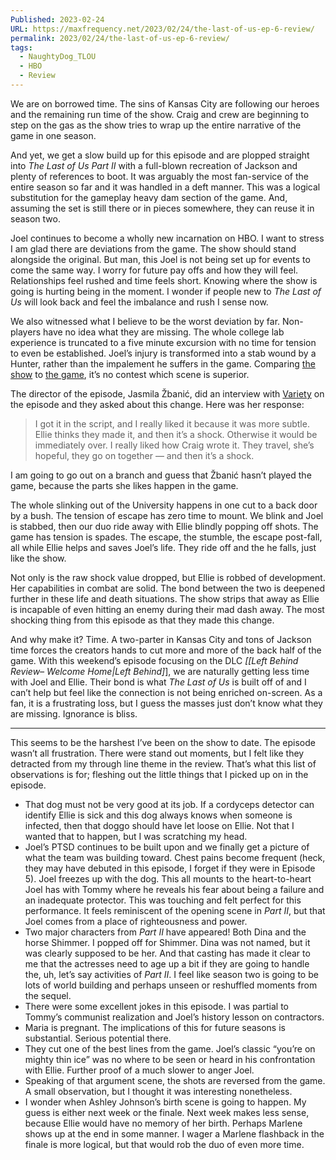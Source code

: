 ```yaml
---
Published: 2023-02-24
URL: https://maxfrequency.net/2023/02/24/the-last-of-us-ep-6-review/
permalink: 2023/02/24/the-last-of-us-ep-6-review/
tags:
  - NaughtyDog_TLOU
  - HBO
  - Review
---
```

We are on borrowed time. The sins of Kansas City are following our heroes and the remaining run time of the show. Craig and crew are beginning to step on the gas as the show tries to wrap up the entire narrative of the game in one season.

And yet, we get a slow build up for this episode and are plopped straight into *The Last of Us Part II* with a full-blown recreation of Jackson and plenty of references to boot. It was arguably the most fan-service of the entire season so far and it was handled in a deft manner. This was a logical substitution for the gameplay heavy dam section of the game. And, assuming the set is still there or in pieces somewhere, they can reuse it in season two.

Joel continues to become a wholly new incarnation on HBO. I want to stress I am glad there are deviations from the game. The show should stand alongside the original. But man, this Joel is not being set up for events to come the same way. I worry for future pay offs and how they will feel. Relationships feel rushed and time feels short. Knowing where the show is going is hurting being in the moment. I wonder if people new to *The Last of Us* will look back and feel the imbalance and rush I sense now. 

We also witnessed what I believe to be the worst deviation by far. Non-players have no idea what they are missing. The whole college lab experience is truncated to a five minute excursion with no time for tension to even be established. Joel’s injury is transformed into a stab wound by a Hunter, rather than the impalement he suffers in the game. Comparing [the show](https://youtu.be/Xw8JvcubRsA) to [the game](https://youtube.com/watch?v=xjo7A2b1aJY&t=4), it’s no contest which scene is superior.

The director of the episode, Jasmila Žbanić, did an interview with [Variety](https://variety.com/2023/tv/news/the-last-of-us-jackson-part-2-explained-1235524398/) on the episode and they asked about this change. Here was her response:

> I got it in the script, and I really liked it because it was more subtle. Ellie thinks they made it, and then it’s a shock. Otherwise it would be immediately over. I really liked how Craig wrote it. They travel, she’s hopeful, they go on together — and then it’s a shock.

I am going to go out on a branch and guess that Žbanić hasn’t played the game, because the parts she likes happen in the game. 

The whole slinking out of the University happens in one cut to a back door by a bush. The tension of escape has zero time to mount. We blink and Joel is stabbed, then our duo ride away with Ellie blindly popping off shots. The game has tension is spades. The escape, the stumble, the escape post-fall, all while Ellie helps and saves Joel’s life. They ride off and the he falls, just like the show. 

Not only is the raw shock value dropped, but Ellie is robbed of development. Her capabilities in combat are solid. The bond between the two is deepened further in these life and death situations. The show strips that away as Ellie is incapable of even hitting an enemy during their mad dash away. The most shocking thing from this episode as that they made this change.

And why make it? Time. A two-parter in Kansas City and tons of Jackson time forces the creators hands to cut more and more of the back half of the game. With this weekend’s episode focusing on the DLC *[[Left Behind Review– Welcome Home|Left Behind]*], we are naturally getting less time with Joel and Ellie. Their bond is what *The Last of Us* is built off of and I can’t help but feel like the connection is not being enriched on-screen. As a fan, it is a frustrating loss, but I guess the masses just don’t know what they are missing. Ignorance is bliss. 

---

This seems to be the harshest I’ve been on the show to date. The episode wasn’t all frustration. There were stand out moments, but I felt like they detracted from my through line theme in the review. That’s what this list of observations is for; fleshing out the little things that I picked up on in the episode.

- That dog must not be very good at its job. If a cordyceps detector can identify Ellie is sick and this dog always knows when someone is infected, then that doggo should have let loose on Ellie. Not that I wanted that to happen, but I was scratching my head.
- Joel’s PTSD continues to be built upon and we finally get a picture of what the team was building toward. Chest pains become frequent (heck, they may have debuted in this episode, I forget if they were in Episode 5). Joel freezes up with the dog. This all mounts to the heart-to-heart Joel has with Tommy where he reveals his fear about being a failure and an inadequate protector. This was touching and felt perfect for this performance. It feels reminiscent of the opening scene in *Part II*, but that Joel comes from a place of righteousness and power.
- Two major characters from *Part II* have appeared! Both Dina and the horse Shimmer. I popped off for Shimmer. Dina was not named, but it was clearly supposed to be her. And that casting has made it clear to me that the actresses need to age up a bit if they are going to handle the, uh, let’s say activities of *Part II*. I feel like season two is going to be lots of world building and perhaps unseen or reshuffled moments from the sequel.
- There were some excellent jokes in this episode. I was partial to Tommy’s communist realization and Joel’s history lesson on contractors.
- Maria is pregnant. The implications of this for future seasons is substantial. Serious potential there.
- They cut one of the best lines from the game. Joel’s classic “you’re on mighty thin ice” was no where to be seen or heard in his confrontation with Ellie. Further proof of a much slower to anger Joel. 
- Speaking of that argument scene, the shots are reversed from the game. A small observation, but I thought it was interesting nonetheless. 
- I wonder when Ashley Johnson’s birth scene is going to happen. My guess is either next week or the finale. Next week makes less sense, because Ellie would have no memory of her birth. Perhaps Marlene shows up at the end in some manner. I wager a Marlene flashback in the finale is more logical, but that would rob the duo of even more time.